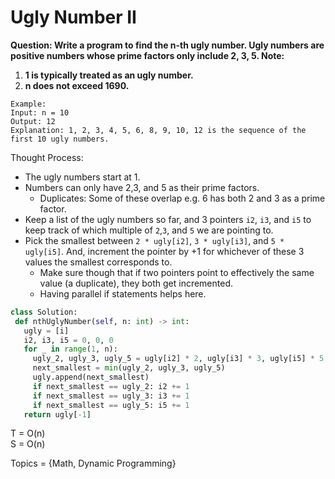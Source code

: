 # Ugly Number II

<b>Question: Write a program to find the n-th ugly number. Ugly numbers are positive numbers whose prime factors only include 2, 3, 5. </b>
<b>Note:</b>
1. <b>1 is typically treated as an ugly number.</b>
2. <b>n does not exceed 1690.</b>

```
Example:
Input: n = 10
Output: 12
Explanation: 1, 2, 3, 4, 5, 6, 8, 9, 10, 12 is the sequence of the first 10 ugly numbers.
```

Thought Process:
* The ugly numbers start at 1.
* Numbers can only have 2,3, and 5 as their prime factors.
  * Duplicates: Some of these overlap e.g. 6 has both 2 and 3 as a prime factor.
* Keep a list of the ugly numbers so far, and 3 pointers `i2`, `i3`, and `i5` to keep track of which multiple of `2`,`3`, and `5` we are pointing to.
* Pick the smallest between `2 * ugly[i2]`, `3 * ugly[i3]`, and `5 * ugly[i5]`. And, increment the pointer by +1 for whichever of these 3 values the smallest corresponds to.
   * Make sure though that if two pointers point to effectively the same value (a duplicate), they both get incremented.
   * Having parallel if statements helps here.
   
 ```python
class Solution:
  def nthUglyNumber(self, n: int) -> int:
    ugly = [i]
    i2, i3, i5 = 0, 0, 0
    for _ in range(1, n):
      ugly_2, ugly_3, ugly_5 = ugly[i2] * 2, ugly[i3] * 3, ugly[i5] * 5
      next_smallest = min(ugly_2, ugly_3, ugly_5)
      ugly.append(next_smallest)
      if next_smallest == ugly_2: i2 += 1
      if next_smallest == ugly_3: i3 += 1
      if next_smallest == ugly_5: i5 += 1
    return ugly[-1]
 ```
 
 T = O(n)  
 S = O(n)  
 
 Topics = {Math, Dynamic Programming}

